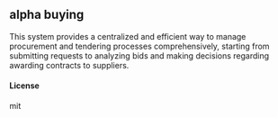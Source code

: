 ## alpha buying

This system provides a centralized and efficient way to manage procurement and tendering processes comprehensively, starting from submitting requests to analyzing bids and making decisions regarding awarding contracts to suppliers.

#### License

mit